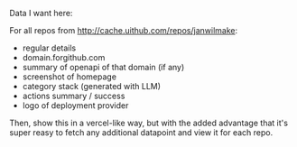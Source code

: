 Data I want here:

For all repos from http://cache.uithub.com/repos/janwilmake:

- regular details
- domain.forgithub.com
- summary of openapi of that domain (if any)
- screenshot of homepage
- category stack (generated with LLM)
- actions summary / success
- logo of deployment provider

Then, show this in a vercel-like way, but with the added advantage that it's super reasy to fetch any additional datapoint and view it for each repo.

